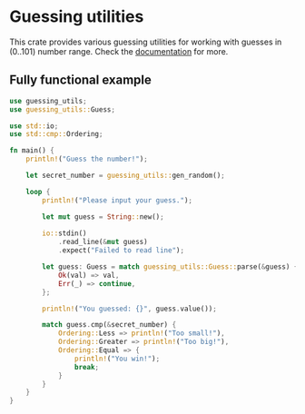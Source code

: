 # Guessing utilities

This crate provides various guessing utilities for working with guesses in (0..101) number range.
Check the [documentation](https://docs.rs/guessing_utils/1.0.2/guessing_utils/) for more.

## Fully functional example

```rust
use guessing_utils;
use guessing_utils::Guess;

use std::io;
use std::cmp::Ordering;

fn main() {
    println!("Guess the number!");

    let secret_number = guessing_utils::gen_random();

    loop {
        println!("Please input your guess.");

        let mut guess = String::new();
        
        io::stdin()
            .read_line(&mut guess)
            .expect("Failed to read line");

        let guess: Guess = match guessing_utils::Guess::parse(&guess) {
            Ok(val) => val,
            Err(_) => continue,
        };

        println!("You guessed: {}", guess.value());

        match guess.cmp(&secret_number) {
            Ordering::Less => println!("Too small!"),
            Ordering::Greater => println!("Too big!"),
            Ordering::Equal => {
                println!("You win!");
                break;
            }
        }
    }
}
```